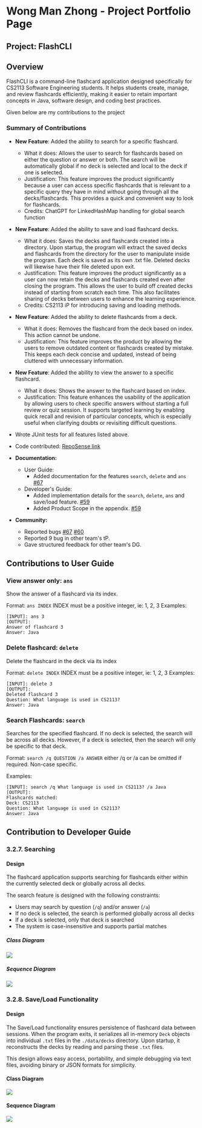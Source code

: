# Wong Man Zhong - Project Portfolio Page

## Project: FlashCLI
## Overview
FlashCLI is a command-line flashcard application designed specifically for CS2113 Software Engineering students. It helps students create, manage, and review flashcards efficiently, making it easier to retain important concepts in Java, software design, and coding best practices.

Given below are my contributions to the project
### Summary of Contributions
- **New Feature**: Added the ability to search for a specific flashcard.
  - What it does: Allows the user to search for flashcards based on either the question or answer or both.
    The search will be automatically global if no deck is selected and local to the deck if one is selected.
  - Justification: This feature improves the product significantly because a user can access specific flashcards
    that is relevant to a specific query they have in mind without going through all the decks/flashcards.
    This provides a quick and convenient way to look for flashcards.
  - Credits: ChatGPT for LinkedHashMap handling for global search function
- **New Feature**: Added the ability to save and load flashcard decks.
  - What it does: Saves the decks and flashcards created into a directory.
    Upon startup, the program will extract the saved decks and flashcards from the directory for the user to manipulate
    inside the program. Each deck is saved as its own .txt file. Deleted decks will likewise have their file deleted upon exit.
  - Justification: This feature improves the product significantly as a user can now retain the decks and flashcards created
    even after closing the program. This allows the user to build off created decks instead of starting from scratch each time.
    This also facilitates sharing of decks between users to enhance the learning experience.
  - Credits: CS2113 iP for introducing saving and loading methods.
- **New Feature**: Added the ability to delete flashcards from a deck.
  - What it does: Removes the flashcard from the deck based on index. This action cannot be undone.
  - Justification: This feature improves the product by allowing the users to remove outdated content or flashcards created by mistake.
    This keeps each deck concise and updated, instead of being cluttered with unnecessary information.

- **New Feature**: Added the ability to view the answer to a specific flashcard.
  - What it does: Shows the answer to the flashcard based on index.
  - Justification: This feature enhances the usability of the application by allowing users to check specific answers
    without starting a full review or quiz session.
    It supports targeted learning by enabling quick recall and revision of particular concepts,
    which is especially useful when clarifying doubts or revisiting difficult questions.

- Wrote JUnit tests for all features listed above.
- Code contributed: [RepoSense link](https://nus-cs2113-ay2425s2.github.io/tp-dashboard/?search=manz9802&breakdown=true&sort=groupTitle%20dsc&sortWithin=title&since=2025-02-21&timeframe=commit&mergegroup=&groupSelect=groupByRepos&checkedFileTypes=docs~functional-code~test-code~other)
- **Documentation:**
  - User Guide:
    - Added documentation for the features `search`, `delete` and `ans` [#67](https://github.com/AY2425S2-CS2113-F11-4/tp/pull/67)
  - Developer's Guide:
    - Added implementation details for the `search`, `delete`, `ans` and save/load feature. [#59](https://github.com/AY2425S2-CS2113-F11-4/tp/pull/59)
    - Added Product Scope in the appendix. [#59](https://github.com/AY2425S2-CS2113-F11-4/tp/pull/59)
- **Community:**
  - Reported bugs [#67](https://github.com/AY2425S2-CS2113-F11-4/tp/pull/67) [#60](https://github.com/AY2425S2-CS2113-F11-4/tp/pull/60)
  - Reported 9 bug in other team's tP.
  - Gave structured feedback for other team's DG.

<div style="page-break-before: always;"></div>

## Contributions to User Guide

### View answer only: `ans`
Show the answer of a flashcard via its index.

Format: `ans INDEX`
INDEX must be a positive integer, ie: 1, 2, 3
Examples:
```
[INPUT]: ans 3
[OUTPUT]:
Answer of flashcard 3
Answer: Java
```
### Delete flashcard: `delete`
Delete the flashcard in the deck via its index

Format: `delete INDEX`
INDEX must be a positive integer, ie: 1, 2, 3
Examples:
```
[INPUT]: delete 3
[OUTPUT]:
Deleted flashcard 3
Question: What language is used in CS2113?
Answer: Java
```
### Search Flashcards: `search`
Searches for the specified flashcard. If no deck is selected, the search will be across all decks.
However, if a deck is selected, then the search will only be specific to that deck.

Format: `search /q QUESTION /a ANSWER` either /q or /a can be omitted if required. Non-case specific.

Examples:
```
[INPUT]: search /q What language is used in CS2113? /a Java
[OUTPUT]: 
Flashcards matched: 
Deck: CS2113
Question: What language is used in CS2113?
Answer: Java
```
<div style="page-break-before: always;"></div>

## Contribution to Developer Guide
### 3.2.7. Searching

#### Design

The flashcard application supports searching for flashcards either within the currently selected deck or globally across all decks.

The search feature is designed with the following constraints:

- Users may search by question (`/q`) and/or answer (`/a`)
- If no deck is selected, the search is performed globally across all decks
- If a deck is selected, only that deck is searched
- The system is case-insensitive and supports partial matches

##### Class Diagram
![](../images/SearchClassDiagram.png)

##### Sequence Diagram

![](../images/SearchSequenceDiagram.png)


### 3.2.8. Save/Load Functionality

#### Design

The Save/Load functionality ensures persistence of flashcard data between sessions. When the program exits, it serializes all in-memory `Deck` objects into individual `.txt` files in the `./data/decks` directory. Upon startup, it reconstructs the decks by reading and parsing these `.txt` files.

This design allows easy access, portability, and simple debugging via text files, avoiding binary or JSON formats for simplicity.

#### Class Diagram

![](../images/SaveClassDiagram.png)

#### Sequence Diagram

![](../images/SaveSequenceDiagram.png)